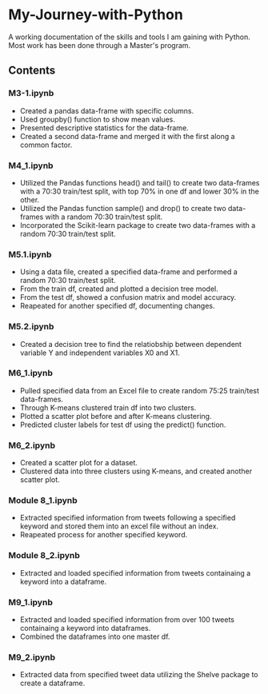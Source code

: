 # My-Journey-with-Python
A working documentation of the skills and tools I am gaining with Python. Most work has been done through a Master's program.


## Contents

 ### M3-1.ipynb   
  * Created a pandas data-frame with specific columns.   
  * Used groupby() function to show mean values.   
  * Presented descriptive statistics for the data-frame.   
  * Created a second data-frame and merged it with the first along a common factor.  
    
### M4_1.ipynb   
  * Utilized the Pandas functions head() and tail() to create two data-frames with a 70:30 train/test split, with top 70% in one df and lower 30% in the other.   
  * Utilized the Pandas function sample() and drop() to create two data-frames with a random 70:30 train/test split.  
  * Incorporated the Scikit-learn package to create two data-frames with a random 70:30 train/test split.  
      
 ### M5.1.ipynb  
  * Using a data file, created a specified data-frame and performed a random 70:30 train/test split.  
  * From the train df, created and plotted a decision tree model.  
  * From the test df, showed a confusion matrix and model accuracy.  
  * Reapeated for another specified df, documenting changes. 
      
### M5.2.ipynb  
  * Created a decision tree to find the relatiobship between dependent variable Y and independent variables X0 and X1.  
    
### M6_1.ipynb 
  * Pulled specified data from an Excel file to create random 75:25 train/test data-frames.  
  * Through K-means clustered train df into two clusters.  
  * Plotted a scatter plot before and after K-means clustering.  
  * Predicted cluster labels for test df using the predict() function.  
      
### M6_2.ipynb  
  * Created a scatter plot for a dataset.  
  * Clustered data into three clusters using K-means, and created another scatter plot.  
    
### Module 8_1.ipynb  
  * Extracted specified information from tweets following a specified keyword and stored them into an excel file without an index.  
  * Reapeated process for another specified keyword.  
      
### Module 8_2.ipynb 
  * Extracted and loaded specified information from tweets containaing a keyword into a dataframe.  
    
### M9_1.ipynb  
  * Extracted and loaded specified information from over 100 tweets containaing a keyword into dataframes.  
  * Combined the dataframes into one master df.  
      
### M9_2.ipynb 
  * Extracted data from specified tweet data utilizing the Shelve package to create a dataframe.  
